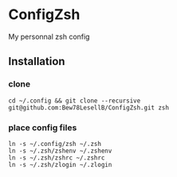 # ConfigZsh
My personnal zsh config

## Installation

### clone

```shell
cd ~/.config && git clone --recursive git@github.com:Bew78LesellB/ConfigZsh.git zsh
```

### place config files

```shell
ln -s ~/.config/zsh ~/.zsh
ln -s ~/.zsh/zshenv ~/.zshenv
ln -s ~/.zsh/zshrc ~/.zshrc
ln -s ~/.zsh/zlogin ~/.zlogin
```

